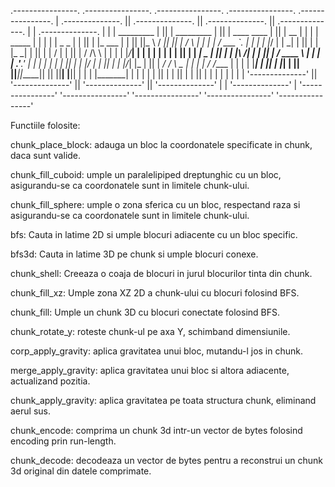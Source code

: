  .----------------.  .----------------.  .----------------.  .----------------.   .----------------. 
| .--------------. || .--------------. || .--------------. || .--------------. | | .--------------. |
| |  _________   | || |  _________   | || | ____    ____ | || |      __      | | | |    _____     | |
| | |  _   _  |  | || | |_   ___  |  | || ||_   \  /   _|| || |     /  \     | | | |   / ___ `.   | |
| | |_/ | | \_|  | || |   | |_  \_|  | || |  |   \/   |  | || |    / /\ \    | | | |  |_/___| |   | |
| |     | |      | || |   |  _|  _   | || |  | |\  /| |  | || |   / ____ \   | | | |   .'____.'   | |
| |    _| |_     | || |  _| |___/ |  | || | _| |_\/_| |_ | || | _/ /    \ \_ | | | |  / /____     | |
| |   |_____|    | || | |_________|  | || ||_____||_____|| || ||____|  |____|| | | |  |_______|   | |
| |              | || |              | || |              | || |              | | | |              | |
| '--------------' || '--------------' || '--------------' || '--------------' | | '--------------' |
 '----------------'  '----------------'  '----------------'  '----------------'   '----------------' 


Functiile folosite:

chunk_place_block: adauga un bloc la coordonatele specificate in chunk, daca sunt valide.

chunk_fill_cuboid: umple un paralelipiped dreptunghic cu un bloc, asigurandu-se ca coordonatele sunt in limitele chunk-ului.

chunk_fill_sphere: umple o zona sferica cu un bloc, respectand raza si asigurandu-se ca coordonatele sunt in limitele chunk-ului.

bfs: Cauta in latime 2D si umple blocuri adiacente cu un bloc specific.

bfs3d: Cauta in latime 3D pe chunk si umple blocuri conexe.

chunk_shell: Creeaza o coaja de blocuri in jurul blocurilor tinta din chunk.

chunk_fill_xz: Umple zona XZ 2D a chunk-ului cu blocuri folosind BFS.

chunk_fill: Umple un chunk 3D cu blocuri conectate folosind BFS.

chunk_rotate_y: roteste chunk-ul pe axa Y, schimband dimensiunile.

corp_apply_gravity: aplica gravitatea unui bloc, mutandu-l jos in chunk.

merge_apply_gravity: aplica gravitatea unui bloc si altora adiacente, actualizand pozitia.

chunk_apply_gravity: aplica gravitatea pe toata structura chunk, eliminand aerul sus.

chunk_encode: comprima un chunk 3d intr-un vector de bytes folosind encoding prin run-length.

chunk_decode: decodeaza un vector de bytes pentru a reconstrui un chunk 3d original din datele comprimate.